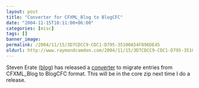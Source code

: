 ```yaml
---
layout: post
title: "Converter for CFXML_Blog to BlogCFC"
date: "2004-11-15T10:11:00+06:00"
categories: [misc]
tags: []
banner_image: 
permalink: /2004/11/15/3D7CDCC9-CDC1-D795-35100A54F896DE45
oldurl: http://www.raymondcamden.com/2004/11/15/3D7CDCC9-CDC1-D795-35100A54F896DE45
---
```


Steven Erate (<a href="http://www.talkingtree.com">blog</a>) has released a <a href="http://www.talkingtree.com/blog/index.cfm?mode=entry&entry=39E8F1FD-45A6-2844-7B1D789C2B221C59">converter</a> to migrate entries from CFXML_Blog to BlogCFC format. This will be in the core zip next time I do a release.